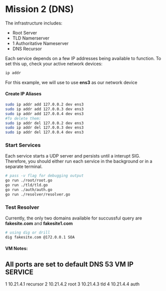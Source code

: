 # Mission 2 (DNS)

The infrastructure includes:
- Root Server
- TLD Namerserver
- 1 Authoritative Nameserver
- DNS Recursor

Each service depends on a few IP addresses being available to function. To set this up, check your active network devices:
```sh
ip addr
```
For this example, we will use to use **ens3** as our network device
#### Create IP Aliases
```sh
sudo ip addr add 127.0.0.2 dev ens3
sudo ip addr add 127.0.0.3 dev ens3
sudo ip addr add 127.0.0.4 dev ens3
#To delete them:
sudo ip addr del 127.0.0.2 dev ens3
sudo ip addr del 127.0.0.3 dev ens3
sudo ip addr del 127.0.0.4 dev ens3
```
### Start Services
Each service starts a UDP server and persists until a interupt SIG. Therefore, you should either run each service in the background or in a separate terminal.
```sh
# pass -v flag for debugging output
go run ./root/root.go
go run ./tld/tld.go
go run ./auth/auth.go
go run ./resolver/resolver.go
```

### Test Resolver
Currently, the only two domains available for succussful query are **fakesite.com** and **fakesite1.com**
```sh
# using dig or drill
dig fakesite.com @172.0.0.1 SOA
```

#### VM Notes:
All ports are set to default DNS 53
VM      IP          SERVICE
------------------------------
1       10.21.4.1   recursor
2       10.21.4.2   root
3       10.21.4.3   tld
4       10.21.4.4   auth

